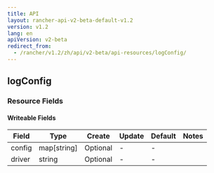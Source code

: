 ```yaml
---
title: API
layout: rancher-api-v2-beta-default-v1.2
version: v1.2
lang: en
apiVersion: v2-beta
redirect_from:
  - /rancher/v1.2/zh/api/v2-beta/api-resources/logConfig/
---
```


## logConfig



### Resource Fields

#### Writeable Fields

Field | Type | Create | Update | Default | Notes
---|---|---|---|---|---
config | map[string] | Optional | - | - | 
driver | string | Optional | - | - | 



<br>
